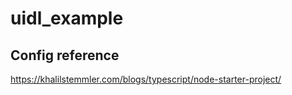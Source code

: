 # uidl_example


## Config reference
https://khalilstemmler.com/blogs/typescript/node-starter-project/